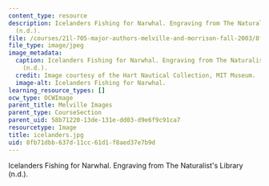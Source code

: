 ```yaml
---
content_type: resource
description: Icelanders Fishing for Narwhal. Engraving from The Naturalist's Library
  (n.d.).
file: /courses/21l-705-major-authors-melville-and-morrison-fall-2003/8fb71dbb637d11cc61d1f8aed37e7b9d_icelanders.jpg
file_type: image/jpeg
image_metadata:
  caption: Icelanders Fishing for Narwhal. Engraving from The Naturalist's Library
    (n.d.).
  credit: Image courtesy of the Hart Nautical Collection, MIT Museum.
  image-alt: Icelanders Fishing for Narwhal.
learning_resource_types: []
ocw_type: OCWImage
parent_title: Melville Images
parent_type: CourseSection
parent_uid: 58b71220-13de-131e-dd03-d9e6f9c91ca7
resourcetype: Image
title: icelanders.jpg
uid: 8fb71dbb-637d-11cc-61d1-f8aed37e7b9d
---
```

Icelanders Fishing for Narwhal. Engraving from The Naturalist's Library (n.d.).


